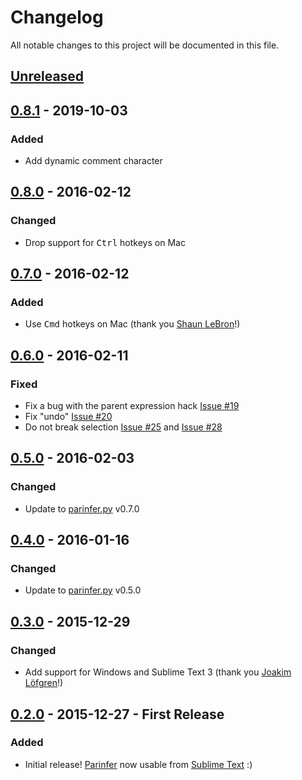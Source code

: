 # Changelog

All notable changes to this project will be documented in this file.

## [Unreleased]

## [0.8.1] - 2019-10-03
### Added
* Add dynamic comment character

## [0.8.0] - 2016-02-12
### Changed
* Drop support for <kbd>Ctrl</kbd> hotkeys on Mac

## [0.7.0] - 2016-02-12
### Added
* Use <kbd>Cmd</kbd> hotkeys on Mac (thank you [Shaun LeBron]!)

## [0.6.0] - 2016-02-11
### Fixed
* Fix a bug with the parent expression hack [Issue #19]
* Fix "undo" [Issue #20]
* Do not break selection [Issue #25] and [Issue #28]

## [0.5.0] - 2016-02-03
### Changed
* Update to [parinfer.py] v0.7.0

## [0.4.0] - 2016-01-16
### Changed
* Update to [parinfer.py] v0.5.0

## [0.3.0] - 2015-12-29
### Changed
* Add support for Windows and Sublime Text 3 (thank you [Joakim Löfgren]!)

## [0.2.0] - 2015-12-27 - First Release
### Added
* Initial release! [Parinfer] now usable from [Sublime Text] :)

[Parinfer]:https://shaunlebron.github.io/parinfer/
[Sublime Text]:http://www.sublimetext.com/
[Joakim Löfgren]:https://github.com/JoakimLofgren
[Shaun LeBron]:https://github.com/shaunlebron
[parinfer.py]:https://github.com/oakmac/parinfer.py
[Issue #19]:https://github.com/oakmac/sublime-text-parinfer/issues/19
[Issue #20]:https://github.com/oakmac/sublime-text-parinfer/issues/20
[Issue #25]:https://github.com/oakmac/sublime-text-parinfer/issues/25
[Issue #28]:https://github.com/oakmac/sublime-text-parinfer/issues/28

[Unreleased]: https://github.com/oakmac/sublime-text-parinfer/compare/v0.8.1...HEAD
[0.8.1]: https://github.com/oakmac/sublime-text-parinfer/releases/tag/v0.8.1
[0.8.0]: https://github.com/oakmac/sublime-text-parinfer/releases/tag/v0.8.0
[0.7.0]: https://github.com/oakmac/sublime-text-parinfer/releases/tag/v0.7.0
[0.6.0]: https://github.com/oakmac/sublime-text-parinfer/releases/tag/v0.6.0
[0.5.0]: https://github.com/oakmac/sublime-text-parinfer/releases/tag/v0.5.0
[0.4.0]: https://github.com/oakmac/sublime-text-parinfer/releases/tag/v0.4.0
[0.3.0]: https://github.com/oakmac/sublime-text-parinfer/releases/tag/v0.3.0
[0.2.0]: https://github.com/oakmac/sublime-text-parinfer/releases/tag/v0.2.0
